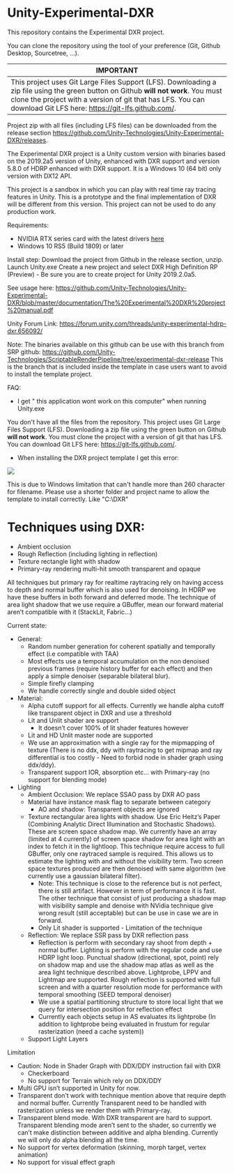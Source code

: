 # Unity-Experimental-DXR

This repository contains the Experimental DXR project.

You can clone the repository using the tool of your preference (Git, Github Desktop, Sourcetree, ...). 

  | IMPORTANT                                                    |
  | ------------------------------------------------------------ |
  | This project uses Git Large Files Support (LFS). Downloading a zip file using the green button on Github **will not work**. You must clone the project with a version of git that has LFS. You can download Git LFS here: <https://git-lfs.github.com/>. |

Project zip with all files (including LFS files) can be downloaded from the release section https://github.com/Unity-Technologies/Unity-Experimental-DXR/releases.

The Experimental DXR project is a Unity custom version with binaries based on the 2019.2a5 version of Unity, enhanced with DXR support and version 5.8.0 of HDRP enhanced with DXR support. It is a Windows 10 (64 bit) only version with DX12 API.

This project is a sandbox in which you can  play with real time ray tracing features in Unity. This is a prototype and the final implementation of DXR will be different from this version. This project can not be used to do any production work.

Requirements:
- NVIDIA RTX series card with the latest drivers [here](https://www.nvidia.com/Download/index.aspx?lang=com)
- Windows 10 RS5 (Build 1809) or later


Install step:
Download the project from Github in the release section, unzip.
Launch Unity.exe
Create a new project and select DXR High Definition RP (Preview) - Be sure you are to create project for Unity 2019.2.0a5.

See usage here: https://github.com/Unity-Technologies/Unity-Experimental-DXR/blob/master/documentation/The%20Experimental%20DXR%20project%20manual.pdf

Unity Forum Link: https://forum.unity.com/threads/unity-experimental-hdrp-dxr.656092/

Note: The binaries available on this github can be use with this branch from SRP github:
https://github.com/Unity-Technologies/ScriptableRenderPipeline/tree/experimental-dxr-release
This is the branch that is included inside the template in case users want to avoid to install the template project.

FAQ:
- I get " this application wont work on this computer" when running Unity.exe

You don't have all the files from the repository. This project uses Git Large Files Support (LFS). Downloading a zip file using the green button on Github **will not work**. You must clone the project with a version of git that has LFS. You can download Git LFS here: <https://git-lfs.github.com/>. 

- When installing the DXR project template I get this error:

<img src = "https://github.com/Unity-Technologies/Unity-Experimental-DXR/blob/master/documentation/Error0.png" >

This is due to Windows limitation that can't handle more than 260 character for filename. 
Please use a shorter folder and project name to allow the template to install correctly. Like "C:\DXR"

# Techniques using DXR:
* Ambient occlusion
* Rough Reflection (including lighting in reflection)
* Texture rectangle light with shadow
* Primary-ray rendering  multi-hit smooth transparent and opaque


All techniques but primary ray for realtime raytracing rely on having access to depth and normal buffer which is also used for denoising. In HDRP we have these buffers in both forward and deferred mode.
The technique of area light shadow that we use require a GBuffer, mean our forward material aren’t compatible with it (StackLit, Fabric…)


Current state:
* General:
   * Random number generation for coherent spatially and temporally effect (i.e compatible with TAA)
   * Most effects use a temporal accumulation on the non denoised previous frames (require history buffer for each effect) and then apply a simple denoiser (separable bilateral blur).
   * Simple firefly clamping
   * We handle correctly single and double sided object
* Material:
   * Alpha cutoff support for all effects. Currently we handle alpha cutoff like transparent object in DXR and use a threshold
   * Lit and Unlit shader are support
      * It doesn’t cover 100% of lit shader features however
   * Lit and HD Unlit master node are supported
   * We use an approximation with a single ray for the mipmapping of texture (There is no ddx, ddy with raytracing to get mipmap and ray differential is too costly - Need to forbid node in shader graph using ddx/ddy).
   * Transparent support IOR, absorption etc… with Primary-ray (no support for blending mode)
* Lighting
   * Ambient Occlusion: We replace SSAO pass by DXR AO pass
   * Material have instance mask flag to separate between category
      * AO and shadow: Transparent objects are ignored
   * Texture rectangular area lights with shadow. Use Eric Heitz’s Paper (Combining Analytic Direct Illumination and Stochastic Shadows). These are screen space shadow map. We currently have an array (limited at 4 currently) of screen space shadow for area light with an index to fetch it in the lightloop. This technique require access to full GBuffer, only one raytraced sample is required. This allows us to estimate the lighting with and without the visibility term. Two screen space textures produced are then denoised with same algorithm (we currently use a gaussian bilateral filter). 
      * Note: This technique is close to the reference but is not perfect, there is still artifact. However in term of performance it is fast. The other technique that consist of just producing a shadow map with visibility sample and denoise with NVidia technique give wrong result (still acceptable) but can be use in case we are in forward.
      * Only Lit shader is supported - Limitation of the technique
   * Reflection: We replace SSR pass by DXR reflection pass
      * Reflection is perform with secondary ray shoot from depth + normal buffer. Lighting is perform with the regular code and use HDRP light loop. Punctual shadow (directional, spot, point) rely on shadow map and use the shadow map atlas as well as the area light technique described above. Lightprobe, LPPV and Lightmap are supported. Rough reflection is supported with full screen and with a quarter resolution mode for performance with temporal smoothing (SEED temporal denoiser)
      * We use a spatial partitioning structure to store local light that we query for intersection position for reflection effect
      * Currently each objects setup in AS evaluates its lightprobe (In addition to lightprobe being evaluated in frustum for regular rasterization (need a cache system))
   * Support Light Layers

Limitation
* Caution: Node in Shader Graph with DDX/DDY instruction fail with DXR
   * Checkerboard
   * No support for Terrain which rely on DDX/DDY
* Multi GPU isn’t supported in Unity for now.
* Transparent don’t work with technique mention above that require depth and normal buffer. Currently Transparent need to be handled with rasterization unless we render them with Primary-ray.
* Transparent blend mode. With DXR transparent are hard to support. Transparent blending mode aren’t sent to the shader, so currently we can’t make distinction between additive and alpha blending. Currently we will only do alpha blending all the time.
* No support for vertex deformation (skinning, morph target, vertex animation)
* No support for visual effect graph


